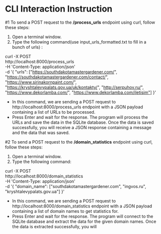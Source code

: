 # CLI Interaction Instruction

#1 To send a POST request to the **/process_urls** endpoint using curl, follow these steps:

1. Open a terminal window.
2. Type the following command(use input_urls_formatted.txt to fill in a bunch of urls) :

curl -X POST \
  http://localhost:8000/process_urls \
   -H 'Content-Type: application/json' \
   -d '{ 
       "urls": ["https://southdakotamastergardener.com/", "https://southdakotamastergardener.com/contact/", "https://www.sirinakornpaint.com/", "https://kryshtalevypalats.gov.ua/uk/kontakty/", "http://serpuhov.ru/", "https://www.dekorlamba.com/", "https://www.dekorlamba.com/iletisim"]
    }'

- In this command, we are sending a POST request to http://localhost:8000/process_urls endpoint with a JSON payload containing a list of URLs to be processed.
- Press Enter and wait for the response. The program will process the URLs and save the data in the SQLite database. Once the data is saved successfully, you will receive a JSON response containing a message and the data that was saved.

#2 To send a POST request to the **/domain_statistics** endpoint using curl, follow these steps:

1. Open a terminal window.
2. Type the following command:

curl -X POST \
  http://localhost:8000/domain_statistics \
  -H 'Content-Type: application/json' \
  -d '{
        "domain_name": ["southdakotamastergardener.com", "ingvos.ru", "kryshtalevypalats.gov.ua"]
     }'
     
- In this command, we are sending a POST request to http://localhost:8000/domain_statistics endpoint with a JSON payload containing a list of domain names to get statistics for.
- Press Enter and wait for the response. The program will connect to the SQLite database and extract the data for the given domain names. Once the data is extracted successfully, you will
